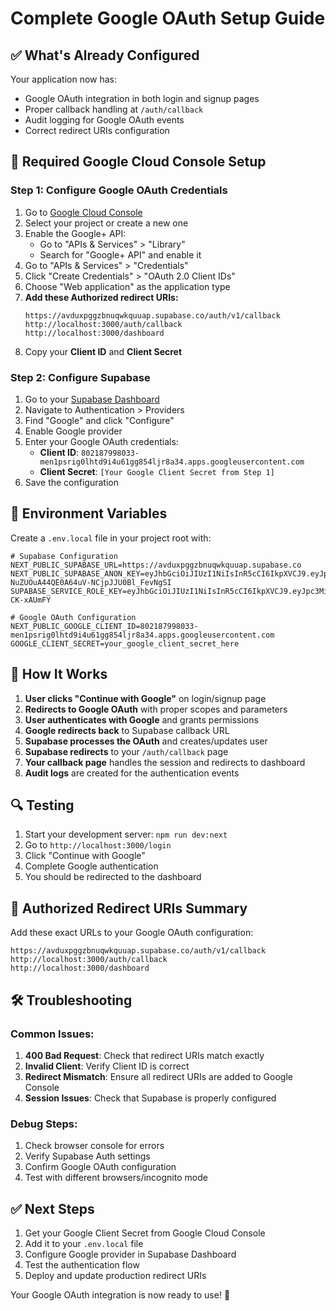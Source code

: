 # Complete Google OAuth Setup Guide

## ✅ What's Already Configured

Your application now has:
- Google OAuth integration in both login and signup pages
- Proper callback handling at `/auth/callback`
- Audit logging for Google OAuth events
- Correct redirect URIs configuration

## 🔧 Required Google Cloud Console Setup

### Step 1: Configure Google OAuth Credentials

1. Go to [Google Cloud Console](https://console.cloud.google.com/)
2. Select your project or create a new one
3. Enable the Google+ API:
   - Go to "APIs & Services" > "Library"
   - Search for "Google+ API" and enable it
4. Go to "APIs & Services" > "Credentials"
5. Click "Create Credentials" > "OAuth 2.0 Client IDs"
6. Choose "Web application" as the application type
7. **Add these Authorized redirect URIs:**
   ```
   https://avduxpggzbnuqwkquuap.supabase.co/auth/v1/callback
   http://localhost:3000/auth/callback
   http://localhost:3000/dashboard
   ```
8. Copy your **Client ID** and **Client Secret**

### Step 2: Configure Supabase

1. Go to your [Supabase Dashboard](https://supabase.com/dashboard)
2. Navigate to Authentication > Providers
3. Find "Google" and click "Configure"
4. Enable Google provider
5. Enter your Google OAuth credentials:
   - **Client ID**: `802187998033-men1psrig0lhtd9i4u61gg854ljr8a34.apps.googleusercontent.com`
   - **Client Secret**: `[Your Google Client Secret from Step 1]`
6. Save the configuration

## 🔑 Environment Variables

Create a `.env.local` file in your project root with:

```env
# Supabase Configuration
NEXT_PUBLIC_SUPABASE_URL=https://avduxpggzbnuqwkquuap.supabase.co
NEXT_PUBLIC_SUPABASE_ANON_KEY=eyJhbGciOiJIUzI1NiIsInR5cCI6IkpXVCJ9.eyJpc3MiOiJzdXBhYmFzZSIsInJlZiI6ImF2ZHV4cGdnemJudXF3a3F1dWFwIiwicm9sZSI6ImFub24iLCJpYXQiOjE3NjA1OTY4MzAsImV4cCI6MjA3NjE3MjgzMH0.DTduVG-NuZUOuA44QE0A64uV-NCjpJJU0Bl_FevNgSI
SUPABASE_SERVICE_ROLE_KEY=eyJhbGciOiJIUzI1NiIsInR5cCI6IkpXVCJ9.eyJpc3MiOiJzdXBhYmFzZSIsInJlZiI6ImF2ZHV4cGdnemJudXF3a3F1dWFwIiwicm9sZSI6InNlcnZpY2Vfcm9sZSIsImlhdCI6MTc2MDU5NjgzMCwiZXhwIjoyMDc2MTcyODMwfQ._BvKnMl64yn7_8BogTIiN0sTv7bGMIbF2-CK-xAUmFY

# Google OAuth Configuration
NEXT_PUBLIC_GOOGLE_CLIENT_ID=802187998033-men1psrig0lhtd9i4u61gg854ljr8a34.apps.googleusercontent.com
GOOGLE_CLIENT_SECRET=your_google_client_secret_here
```

## 🚀 How It Works

1. **User clicks "Continue with Google"** on login/signup page
2. **Redirects to Google OAuth** with proper scopes and parameters
3. **User authenticates with Google** and grants permissions
4. **Google redirects back** to Supabase callback URL
5. **Supabase processes the OAuth** and creates/updates user
6. **Supabase redirects** to your `/auth/callback` page
7. **Your callback page** handles the session and redirects to dashboard
8. **Audit logs** are created for the authentication events

## 🔍 Testing

1. Start your development server: `npm run dev:next`
2. Go to `http://localhost:3000/login`
3. Click "Continue with Google"
4. Complete Google authentication
5. You should be redirected to the dashboard

## 📝 Authorized Redirect URIs Summary

Add these exact URLs to your Google OAuth configuration:

```
https://avduxpggzbnuqwkquuap.supabase.co/auth/v1/callback
http://localhost:3000/auth/callback
http://localhost:3000/dashboard
```

## 🛠️ Troubleshooting

### Common Issues:

1. **400 Bad Request**: Check that redirect URIs match exactly
2. **Invalid Client**: Verify Client ID is correct
3. **Redirect Mismatch**: Ensure all redirect URIs are added to Google Console
4. **Session Issues**: Check that Supabase is properly configured

### Debug Steps:

1. Check browser console for errors
2. Verify Supabase Auth settings
3. Confirm Google OAuth configuration
4. Test with different browsers/incognito mode

## ✅ Next Steps

1. Get your Google Client Secret from Google Cloud Console
2. Add it to your `.env.local` file
3. Configure Google provider in Supabase Dashboard
4. Test the authentication flow
5. Deploy and update production redirect URIs

Your Google OAuth integration is now ready to use! 🎉
